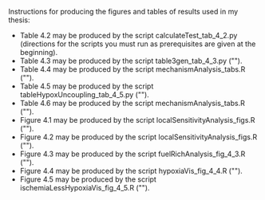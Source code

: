 Instructions for producing the figures and tables of results used in my thesis:

* Table 4.2 may be produced by the script calculateTest_tab_4_2.py (directions for the scripts you must run as prerequisites are given at the beginning).
* Table 4.3 may be produced by the script table3gen_tab_4_3.py ("").
* Table 4.4 may be produced by the script mechanismAnalysis_tabs.R ("").
* Table 4.5 may be produced by the script tableHypoxUncoupling_tab_4_5.py ("").
* Table 4.6 may be produced by the script mechanismAnalysis_tabs.R ("").
* Figure 4.1 may be produced by the script localSensitivityAnalysis_figs.R ("").
* Figure 4.2 may be produced by the script localSensitivityAnalysis_figs.R ("").
* Figure 4.3 may be produced by the script fuelRichAnalysis_fig_4_3.R ("").
* Figure 4.4 may be produced by the script hypoxiaVis_fig_4_4.R ("").
* Figure 4.5 may be produced by the script ischemiaLessHypoxiaVis_fig_4_5.R ("").
